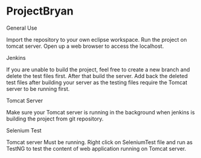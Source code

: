 # ProjectBryan

General Use

Import the repository to your own eclipse workspace.
Run the project on tomcat server.
Open up a web browser to access the localhost.

Jenkins

If you are unable to build the project, feel free to create a new branch and delete the test files first. After that build the server.
Add back the deleted test files after building your server as the testing files require the Tomcat server to be running first.

Tomcat Server

Make sure your Tomcat server is running in the background when jenkins is building the project from git repository.

Selenium Test

Tomcat server Must be running.
Right click on SeleniumTest file and run as TestNG to test the content of web application running on Tomcat server.
